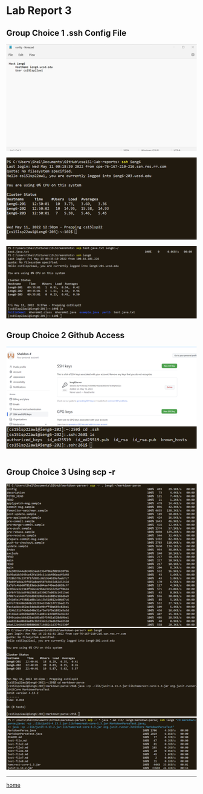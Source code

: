# Lab Report 3

## Group Choice 1 .ssh Config File


![ssh](ssh-config-sc.png)

![](sshShortcut-sc.png)

![](scpShort.png)

## Group Choice 2 Github Access
![](sshPubKey.png)
![](sshPrivKey.png)
![]()
## Group Choice 3 Using scp -r

![](scp-r.png)
![](runScp.png)
![](scpShortCut.png)

---
[home](index.md)